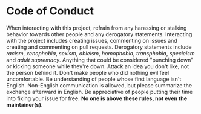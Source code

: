 # Code of Conduct

When interacting with this project, refrain from any harassing or stalking behavior towards other people and any derogatory statements. Interacting with the project includes creating issues, commenting on issues and creating and commenting on pull requests. Derogatory statements include *racism*, *xenophobia*, *sexism*, *ableism*, *homophobia*, *transphobia*, *specieism* and *adult supremacy*. Anything that could be considered "punching down" or kicking someone while they're down. Attack an idea you don't like, not the person behind it. Don't make people who did nothing evil feel uncomfortable. Be understanding of people whose first language isn't English. Non-English communication is allowed, but please summarize the exchange afterward in English. Be appreciative of people putting their time into fixing your issue for free. **No one is above these rules, not even the maintainer(s)**.